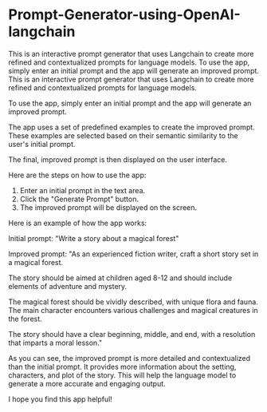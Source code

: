 # Prompt-Generator-using-OpenAI-langchain
This is an interactive prompt generator that uses Langchain to create more refined and contextualized prompts for language models.  To use the app, simply enter an initial prompt and the app will generate an improved prompt.
This is an interactive prompt generator that uses Langchain to create more refined and contextualized prompts for language models.

To use the app, simply enter an initial prompt and the app will generate an improved prompt.

The app uses a set of predefined examples to create the improved prompt. These examples are selected based on their semantic similarity to the user's initial prompt.

The final, improved prompt is then displayed on the user interface.

Here are the steps on how to use the app:

1. Enter an initial prompt in the text area.
2. Click the "Generate Prompt" button.
3. The improved prompt will be displayed on the screen.

Here is an example of how the app works:

Initial prompt: "Write a story about a magical forest"

Improved prompt: "As an experienced fiction writer, craft a short story set in a magical forest.

The story should be aimed at children aged 8-12 and should include elements of adventure and mystery.

The magical forest should be vividly described, with unique flora and fauna. The main character encounters various challenges and magical creatures in the forest.

The story should have a clear beginning, middle, and end, with a resolution that imparts a moral lesson."

As you can see, the improved prompt is more detailed and contextualized than the initial prompt. It provides more information about the setting, characters, and plot of the story. This will help the language model to generate a more accurate and engaging output.

I hope you find this app helpful!
